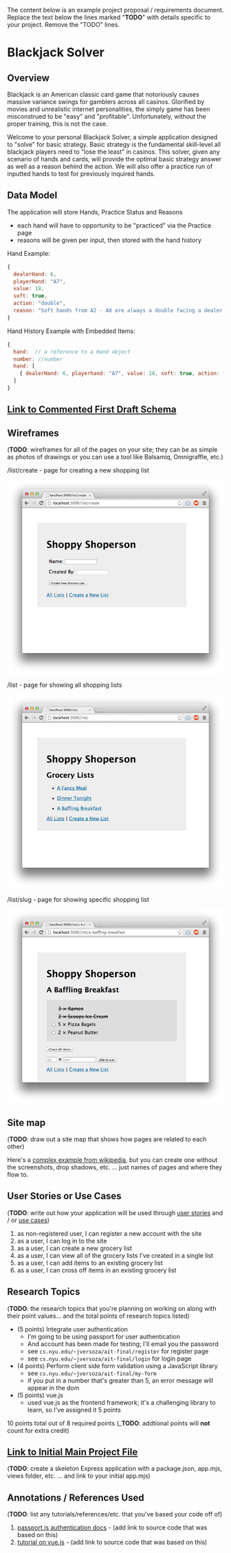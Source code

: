 The content below is an example project proposal / requirements document. Replace the text below the lines marked "__TODO__" with details specific to your project. Remove the "TODO" lines.

# Blackjack Solver

## Overview

Blackjack is an American classic card game that notoriously causes massive variance swings for gamblers across all casinos. Glorified by movies and unrealistic internet personalities, the simply game has been misconstrued to be "easy" and "profitable". Unfortunately, without the proper training, this is not the case.

Welcome to your personal Blackjack Solver, a simple application designed to "solve" for basic strategy. Basic strategy is the fundamental skill-level all blackjack players need to "lose the least" in casinos. This solver, given any scenario of hands and cards, will provide the optimal basic strategy answer as well as a reason behind the action. We will also offer a practice run of inputted hands to test for previously inquired hands.

## Data Model

The application will store Hands, Practice Status and Reasons

* each hand will have to opportunity to be "practiced" via the Practice page
* reasons will be given per input, then stored with the hand history

Hand Example:

```javascript
{
  dealerHand: 6,
  playerHand: "A7",
  value: 18,
  soft: true,
  action: "double",
  reason: "Soft hands from A2 - A8 are always a double facing a dealer 6"
}
```

Hand History Example with Embedded Items:

```javascript
{
  hand:  // a reference to a Hand object
  number: //number
  hand: [
    { dealerHand: 6, playerhand: "A7", value: 18, soft: true, action: "double", reason: "Soft hands from A2 - A8 are always a double facing a dealer 6"}
  ]
}
```


## [Link to Commented First Draft Schema](db.mjs) 

## Wireframes

(__TODO__: wireframes for all of the pages on your site; they can be as simple as photos of drawings or you can use a tool like Balsamiq, Omnigraffle, etc.)

/list/create - page for creating a new shopping list

![list create](documentation/list-create.png)

/list - page for showing all shopping lists

![list](documentation/list.png)

/list/slug - page for showing specific shopping list

![list](documentation/list-slug.png)

## Site map

(__TODO__: draw out a site map that shows how pages are related to each other)

Here's a [complex example from wikipedia](https://upload.wikimedia.org/wikipedia/commons/2/20/Sitemap_google.jpg), but you can create one without the screenshots, drop shadows, etc. ... just names of pages and where they flow to.

## User Stories or Use Cases

(__TODO__: write out how your application will be used through [user stories](http://en.wikipedia.org/wiki/User_story#Format) and / or [use cases](https://en.wikipedia.org/wiki/Use_case))

1. as non-registered user, I can register a new account with the site
2. as a user, I can log in to the site
3. as a user, I can create a new grocery list
4. as a user, I can view all of the grocery lists I've created in a single list
5. as a user, I can add items to an existing grocery list
6. as a user, I can cross off items in an existing grocery list

## Research Topics

(__TODO__: the research topics that you're planning on working on along with their point values... and the total points of research topics listed)

* (5 points) Integrate user authentication
    * I'm going to be using passport for user authentication
    * And account has been made for testing; I'll email you the password
    * see <code>cs.nyu.edu/~jversoza/ait-final/register</code> for register page
    * see <code>cs.nyu.edu/~jversoza/ait-final/login</code> for login page
* (4 points) Perform client side form validation using a JavaScript library
    * see <code>cs.nyu.edu/~jversoza/ait-final/my-form</code>
    * if you put in a number that's greater than 5, an error message will appear in the dom
* (5 points) vue.js
    * used vue.js as the frontend framework; it's a challenging library to learn, so I've assigned it 5 points

10 points total out of 8 required points (___TODO__: addtional points will __not__ count for extra credit)


## [Link to Initial Main Project File](app.mjs) 

(__TODO__: create a skeleton Express application with a package.json, app.mjs, views folder, etc. ... and link to your initial app.mjs)

## Annotations / References Used

(__TODO__: list any tutorials/references/etc. that you've based your code off of)

1. [passport.js authentication docs](http://passportjs.org/docs) - (add link to source code that was based on this)
2. [tutorial on vue.js](https://vuejs.org/v2/guide/) - (add link to source code that was based on this)

